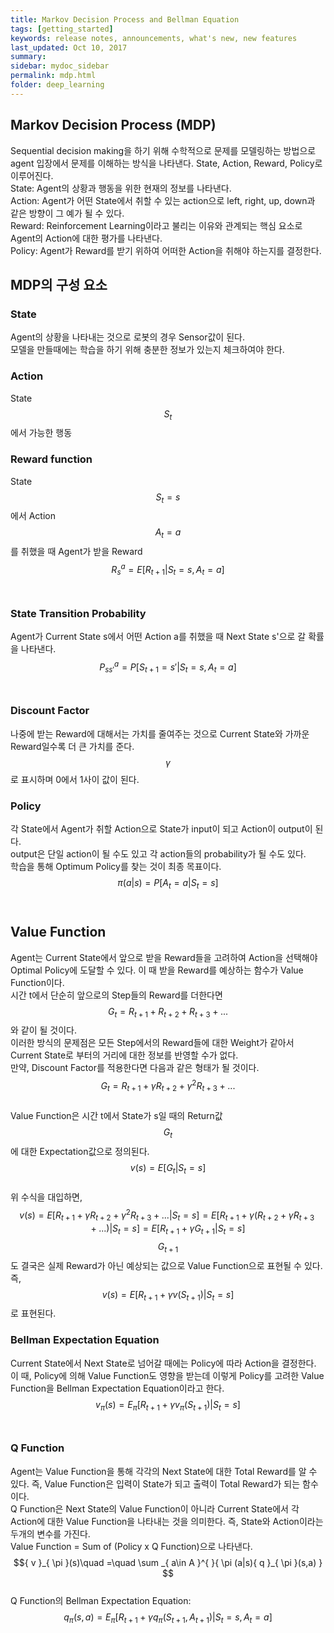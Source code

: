 ```yaml
---
title: Markov Decision Process and Bellman Equation
tags: [getting_started]
keywords: release notes, announcements, what's new, new features
last_updated: Oct 10, 2017
summary:
sidebar: mydoc_sidebar
permalink: mdp.html
folder: deep_learning
---
```


## Markov Decision Process (MDP)
Sequential decision making을 하기 위해 수학적으로 문제를 모델링하는 방법으로 agent 입장에서 문제를 이해하는 방식을 나타낸다. State, Action, Reward, Policy로 이루어진다.<br>
State: Agent의 상황과 행동을 위한 현재의 정보를 나타낸다.<br>
Action: Agent가 어떤 State에서 취할 수 있는 action으로 left, right, up, down과 같은 방향이 그 예가 될 수 있다.<br>
Reward: Reinforcement Learning이라고 불리는 이유와 관계되는 핵심 요소로 Agent의 Action에 대한 평가를 나타낸다.<br>
Policy: Agent가 Reward를 받기 위하여 어떠한 Action을 취해야 하는지를 결정한다.<br>


## MDP의 구성 요소
### State
Agent의 상황을 나타내는 것으로 로봇의 경우 Sensor값이 된다.<br>
모델을 만들때에는 학습을 하기 위해 충분한 정보가 있는지 체크하여야 한다.<br>
### Action
State $${ S }_{ t }$$에서 가능한 행동<br>
### Reward function
State $${ S }_{ t }=s$$에서 Action $${ A }_{ t }=a$$를 취했을 때 Agent가 받을 Reward<br>
$${ { R }_{ s }^{ a } }=E[{ R }_{ t+1 }|{ S }_{ t }=s,{ A }_{ t }=a]$$<br>
### State Transition Probability
Agent가 Current State s에서 어떤 Action a를 취했을 때 Next State s'으로 갈 확률을 나타낸다.<br>
$${ { P }_{ ss' }^{ a } }=P[{ S }_{ t+1 }=s'|{ S }_{ t }=s,{ A }_{ t }=a]$$<br>
### Discount Factor
나중에 받는 Reward에 대해서는 가치를 줄여주는 것으로 Current State와 가까운 Reward일수록 더 큰 가치를 준다.<br>
$$\gamma$$로 표시하며 0에서 1사이 값이 된다.<br>
### Policy
각 State에서 Agent가 취할 Action으로 State가 input이 되고 Action이 output이 된다.<br>
output은 단일 action이 될 수도 있고 각 action들의 probability가 될 수도 있다.<br>
학습을 통해 Optimum Policy를 찾는 것이 최종 목표이다.<br>
$${ \pi (a|s) }=P[{ A }_{ t }=a|{ S }_{ t }=s]$$<br>

## Value Function
Agent는 Current State에서 앞으로 받을 Reward들을 고려하여 Action을 선택해야 Optimal Policy에 도달할 수 있다. 이 때 받을 Reward를 예상하는 함수가 Value Function이다.<br>
시간 t에서 단순히 앞으로의 Step들의 Reward를 더한다면 $${ G }_{ t }={ R }_{ t+1 }+{ R }_{ t+2 }+{ R }_{ t+3 }+...$$와 같이 될 것이다.<br>
이러한 방식의 문제점은 모든 Step에서의 Reward들에 대한 Weight가 같아서 Current State로 부터의 거리에 대한 정보를 반영할 수가 없다.<br>
만약, Discount Factor를 적용한다면 다음과 같은 형태가 될 것이다.<br>
$${ G }_{ t }={ R }_{ t+1 }+\gamma{ R }_{ t+2 }+{ \gamma }^{ 2 }{ R }_{ t+3 }+...$$<br>
Value Function은 시간 t에서 State가 s일 때의 Return값 $${ G }_{ t }$$에 대한 Expectation값으로 정의된다.<br>
$$v(s) = E[{G}_{t}|{S}_{t}=s]$$<br>
위 수식을 대입하면, $$v(s)=E[{ R }_{ t+1 }+\gamma{ R }_{ t+2 }+{ \gamma }^{ 2 }{ R }_{ t+3 }+...|{S}_{t}=s] = E[{ R }_{ t+1 }+\gamma({ R }_{ t+2 }+\gamma{ R }_{ t+3 }+...)|{S}_{t}=s] = E[{ R }_{ t+1 }+\gamma{G}_{t+1}|{S}_{t}=s]$$$${G}_{t+1}$$도 결국은 실제 Reward가 아닌 예상되는 값으로 Value Function으로 표현될 수 있다.<br>
즉, $$v(s)=E[{ R }_{ t+1 }+\gamma v({S}_{t+1})|{S}_{t}=s]$$ 로 표현된다.<br>

### Bellman Expectation Equation
Current State에서 Next State로 넘어갈 때에는 Policy에 따라 Action을 결정한다. 이 때, Policy에 의해 Value Function도 영향을 받는데 이렇게 Policy를 고려한 Value Function을 Bellman Expectation Equation이라고 한다.<br>
$${v}_{\pi}(s)={E}_{\pi}[{ R }_{ t+1 }+\gamma {v}_{\pi}({S}_{t+1})|{S}_{t}=s]$$<br>

### Q Function
Agent는 Value Function을 통해 각각의 Next State에 대한 Total Reward를 알 수 있다. 즉, Value Function은 입력이 State가 되고 출력이 Total Reward가 되는 함수이다.<br>
Q Function은 Next State의 Value Function이 아니라 Current State에서 각 Action에 대한 Value Function을 나타내는 것을 의미한다. 즉, State와 Action이라는 두개의 변수를 가진다.<br>
Value Function = Sum of (Policy x Q Function)으로 나타낸다.<br>
$${ v }_{ \pi  }(s)\quad =\quad \sum _{ a\in A }^{  }{ \pi (a|s){ q }_{ \pi  }(s,a) } $$<br>
Q Function의 Bellman Expectation Equation: $${q}_{\pi}(s,a)={E}_{\pi}[{ R }_{ t+1 }+\gamma {q}_{\pi}({S}_{t+1}, {A}_{t+1})|{S}_{t}=s, {A}_{t}=a]$$<br>
